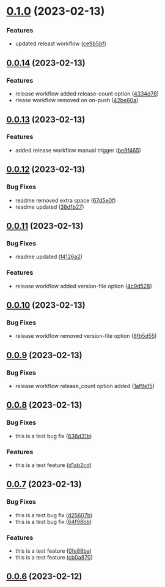 # [0.1.0](https://github.com/SubxX/QuizRun/compare/v0.0.14...v0.1.0) (2023-02-13)


### Features

* updated releast workflow ([ce9b5bf](https://github.com/SubxX/QuizRun/commit/ce9b5bf4583e604afc3a36b952d1141256428737))



## [0.0.14](https://github.com/SubxX/QuizRun/compare/v0.0.13...v0.0.14) (2023-02-13)


### Features

* release workflow added release-count option ([4334d78](https://github.com/SubxX/QuizRun/commit/4334d782a41d948b64c0d47cf6b5b1e157575e1b))
* rlease workflow removed on on-push ([42be60a](https://github.com/SubxX/QuizRun/commit/42be60ac02218afe2ace568ec2075acefba6b6da))



## [0.0.13](https://github.com/SubxX/QuizRun/compare/v0.0.12...v0.0.13) (2023-02-13)


### Features

* added release workflow manual trigger ([be9f465](https://github.com/SubxX/QuizRun/commit/be9f4653e97770602f498de95e67f6449aa0460a))



## [0.0.12](https://github.com/SubxX/QuizRun/compare/v0.0.11...v0.0.12) (2023-02-13)


### Bug Fixes

* readme removed extra space ([67d5e0f](https://github.com/SubxX/QuizRun/commit/67d5e0f2f8221155e675580f5b386e44afddfb8a))
* readme updated ([38d1b27](https://github.com/SubxX/QuizRun/commit/38d1b27bdc9b98ece04d0e86c014dbfca1838bfb))



## [0.0.11](https://github.com/SubxX/QuizRun/compare/v0.0.10...v0.0.11) (2023-02-13)


### Bug Fixes

* readme updated ([f4126a2](https://github.com/SubxX/QuizRun/commit/f4126a285f68bc103a05495331713c321f93a319))


### Features

* release workflow added version-file option ([4c9d528](https://github.com/SubxX/QuizRun/commit/4c9d528ad4ac0e136f3c7f59c0710aff508605dc))



## [0.0.10](https://github.com/SubxX/QuizRun/compare/v0.0.9...v0.0.10) (2023-02-13)


### Bug Fixes

* release workflow removed version-file option ([8fb5d55](https://github.com/SubxX/QuizRun/commit/8fb5d551ac348afea7fe4e85275cf2bbbc7d21b2))



## [0.0.9](https://github.com/SubxX/QuizRun/compare/v0.0.8...v0.0.9) (2023-02-13)


### Bug Fixes

* release workflow release_count option added ([1af9e15](https://github.com/SubxX/QuizRun/commit/1af9e1589f79393c5013326f45657ec71ea14a70))



## [0.0.8](https://github.com/SubxX/QuizRun/compare/v0.0.7...v0.0.8) (2023-02-13)


### Bug Fixes

* this is a test bug fix ([636d31b](https://github.com/SubxX/QuizRun/commit/636d31b1b2b122e49ac43071bd5cce11dbed05e6))


### Features

* this is a test feature ([d1ab2cd](https://github.com/SubxX/QuizRun/commit/d1ab2cd40299e268b8faeb852cacbbc627d0d54d))



## [0.0.7](https://github.com/SubxX/QuizRun/compare/v0.0.6...v0.0.7) (2023-02-13)


### Bug Fixes

* this is a test bug fix ([d25607b](https://github.com/SubxX/QuizRun/commit/d25607ba7a06da4711296591e7dacf2b3a54366a))
* this is a test bug fix ([64f98bb](https://github.com/SubxX/QuizRun/commit/64f98bb9a9f03c55141ca7ff7a7ab8c07c0b6a9a))


### Features

* this is a test feature ([0fe88ba](https://github.com/SubxX/QuizRun/commit/0fe88bad49eb8e931066eeab905a8beb54878f28))
* this is a test feature ([cb0a870](https://github.com/SubxX/QuizRun/commit/cb0a870b47d94522e3705f9e35bfb70fa263b25f))



## [0.0.6](https://github.com/SubxX/QuizRun/compare/v0.0.5...v0.0.6) (2023-02-12)




